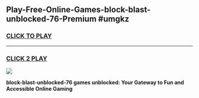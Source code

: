 
## Play-Free-Online-Games-block-blast-unblocked-76-Premium #umgkz
<h3>
<a href="https://premium.freeplayer.one?title=block-blast-unblocked-76&ref=8M">CLICK TO PLAY</a></h3>
<hr>

<h3>
<a href="https://premium.freeplayer.one?title=block-blast-unblocked-76&ref=8M">CLICK 2 PLAY</a>
  
</h3>

<a href="https://premium.freeplayer.one?title=block-blast-unblocked-76&ref=8M"><img src="https://clearcache.store/games.png"></a>


**block-blast-unblocked-76 games unblocked: Your Gateway to Fun and Accessible Online Gaming**
